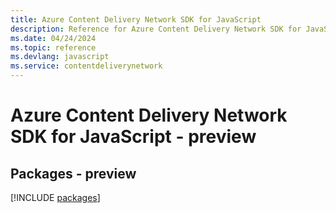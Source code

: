 ```yaml
---
title: Azure Content Delivery Network SDK for JavaScript
description: Reference for Azure Content Delivery Network SDK for JavaScript
ms.date: 04/24/2024
ms.topic: reference
ms.devlang: javascript
ms.service: contentdeliverynetwork
---
```

# Azure Content Delivery Network SDK for JavaScript - preview
## Packages - preview
[!INCLUDE [packages](content-delivery-network-index.md)]